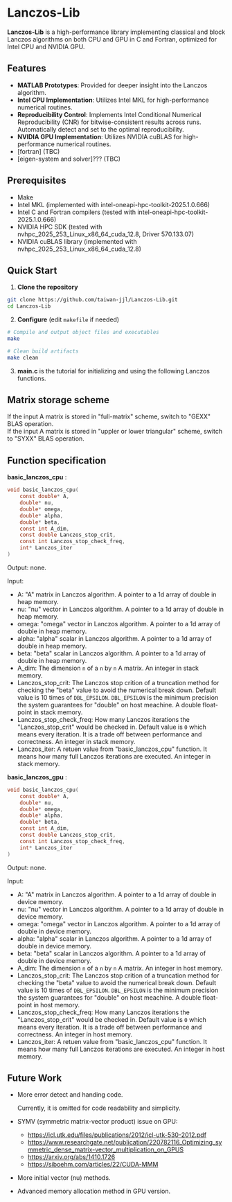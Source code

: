 # Lanczos-Lib

**Lanczos-Lib** is a high-performance library implementing classical and block Lanczos algorithms on both CPU and GPU in C and Fortran, optimized for Intel CPU and NVIDIA GPU.

## Features

- **MATLAB Prototypes**: Provided for deeper insight into the Lanczos algorithm.
- **Intel CPU Implementation**: Utilizes Intel MKL for high-performance numerical routines.
- **Reproducibility Control**: Implements Intel Conditional Numerical Reproducibility (CNR) for bitwise-consistent results across runs. Automatically detect and set to the optimal reproducibility.
- **NVIDIA GPU Implementation**: Utilizes NVIDIA cuBLAS for high-performance numerical routines.
- [fortran] (TBC)
- [eigen-system and solver]??? (TBC)

## Prerequisites

- Make
- Intel MKL (implemented with intel-oneapi-hpc-toolkit-2025.1.0.666)
- Intel C and Fortran compilers (tested with intel-oneapi-hpc-toolkit-2025.1.0.666)
- NVIDIA HPC SDK (tested with nvhpc_2025_253_Linux_x86_64_cuda_12.8, Driver 570.133.07)
- NVIDIA cuBLAS library (implemented with nvhpc_2025_253_Linux_x86_64_cuda_12.8)

## Quick Start

1. **Clone the repository**

```bash
git clone https://github.com/taiwan-jjl/Lanczos-Lib.git
cd Lanczos-Lib
```

2. **Configure** (edit `makefile` if needed)

```bash
# Compile and output object files and executables
make

# Clean build artifacts
make clean
```

3. **main.c** is the tutorial for initializing and using the following Lanczos functions.

## Matrix storage scheme

If the input A matrix is stored in "full-matrix" scheme, switch to "GEXX" BLAS operation.  
If the input A matrix is stored in "uppler or lower triangular" scheme, switch to "SYXX" BLAS operation.

## Function specification

**basic_lanczos_cpu** :

```C
void basic_lanczos_cpu(
    const double* A,
    double* nu,
    double* omega,
    double* alpha,
    double* beta,
    const int A_dim,
    const double Lanczos_stop_crit,
    const int Lanczos_stop_check_freq,
    int* Lanczos_iter
)
```

Output: none.

Input:

- A: "A" matrix in Lanczos algorithm. A pointer to a 1d array of double in heap memory.
- nu: "nu" vector in Lanczos algorithm. A pointer to a 1d array of double in heap memory.
- omega: "omega" vector in Lanczos algorithm. A pointer to a 1d array of double in heap memory.
- alpha: "alpha" scalar in Lanczos algorithm. A pointer to a 1d array of double in heap memory.
- beta: "beta" scalar in Lanczos algorithm. A pointer to a 1d array of double in heap memory.
- A_dim: The dimension `n` of a `n` by `n` A matrix. An integer in stack memory.
- Lanczos_stop_crit: The Lanczos stop crition of a truncation method for checking the "beta" value to avoid the numerical break down. Default value is 10 times of `DBL_EPSILON`. `DBL_EPSILON` is the minimum precision the system guarantees for "double" on host meachine. A double float-point in stack memory.
- Lanczos_stop_check_freq: How many Lanczos iterations the "Lanczos_stop_crit" would be checked in. Default value is `0` which means every iteration. It is a trade off between performance and correctness. An integer in stack memory.
- Lanczos_iter: A retuen value from "basic_lanczos_cpu" function. It means how many full Lanczos iterations are executed. An integer in stack memory.

**basic_lanczos_gpu** :

```C
void basic_lanczos_cpu(
    const double* A,
    double* nu,
    double* omega,
    double* alpha,
    double* beta,
    const int A_dim,
    const double Lanczos_stop_crit,
    const int Lanczos_stop_check_freq,
    int* Lanczos_iter
)
```

Output: none.

Input:

- A: "A" matrix in Lanczos algorithm. A pointer to a 1d array of double in device memory.
- nu: "nu" vector in Lanczos algorithm. A pointer to a 1d array of double in device memory.
- omega: "omega" vector in Lanczos algorithm. A pointer to a 1d array of double in device memory.
- alpha: "alpha" scalar in Lanczos algorithm. A pointer to a 1d array of double in device memory.
- beta: "beta" scalar in Lanczos algorithm. A pointer to a 1d array of double in device memory.
- A_dim: The dimension `n` of a `n` by `n` A matrix. An integer in host memory.
- Lanczos_stop_crit: The Lanczos stop crition of a truncation method for checking the "beta" value to avoid the numerical break down. Default value is 10 times of `DBL_EPSILON`. `DBL_EPSILON` is the minimum precision the system guarantees for "double" on host meachine. A double float-point in host memory.
- Lanczos_stop_check_freq: How many Lanczos iterations the "Lanczos_stop_crit" would be checked in. Default value is `0` which means every iteration. It is a trade off between performance and correctness. An integer in host memory.
- Lanczos_iter: A retuen value from "basic_lanczos_cpu" function. It means how many full Lanczos iterations are executed. An integer in host memory.

## Future Work

- More error detect and handing code.

    Currently, it is omitted for code readability and simplicity.

- SYMV (symmetric matrix-vector product) issue on GPU:
  - <https://icl.utk.edu/files/publications/2012/icl-utk-530-2012.pdf>
  - <https://www.researchgate.net/publication/220782116_Optimizing_symmetric_dense_matrix-vector_multiplication_on_GPUS>
  - <https://arxiv.org/abs/1410.1726>
  - <https://siboehm.com/articles/22/CUDA-MMM>

- More initial vector (nu) methods.

- Advanced memory allocation method in GPU version.
